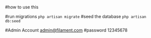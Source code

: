 #how to use this

#run migrations
`php artisan migrate`
#seed the database
`php artisan db:seed`

#Admin Account
admin@filament.com
#password
12345678
